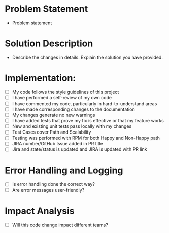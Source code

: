# Problem Statement
- Problem statement

# Solution Description
- Describe the changes in details. Explain the solution you have provided.

# Implementation:
- [ ] My code follows the style guidelines of this project
- [ ] I have performed a self-review of my own code
- [ ] I have commented my code, particularly in hard-to-understand areas
- [ ] I have made corresponding changes to the documentation
- [ ] My changes generate no new warnings
- [ ] I have added tests that prove my fix is effective or that my feature works
- [ ] New and existing unit tests pass locally with my changes
- [ ] Test Cases cover  Path and Scalability
- [ ] Testing was performed with RPM for both Happy and Non-Happy path
- [ ] JIRA number/GitHub Issue added in PR title
- [ ] Jira and state/status is updated and JIRA is updated with PR link

# Error Handling and Logging
- [ ] Is error handling done the correct way?
- [ ] Are error messages user-friendly?

# Impact Analysis
- [ ] Will this code change impact different teams?
